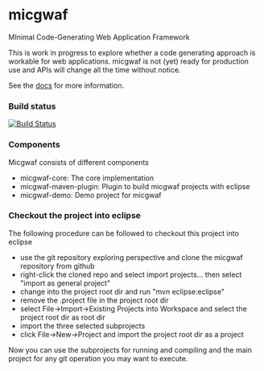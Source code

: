micgwaf
=======

MInimal Code-Generating Web Application Framework

This is work in progress to explore whether a code generating approach is workable for web applications.
micgwaf is not (yet) ready for production use and APIs will change all the time without notice.

See the [docs](src/docs/index.md) for more information.

### Build status

[![Build Status](https://buildhive.cloudbees.com/job/seerhein-lab/job/micgwaf/badge/icon)](https://buildhive.cloudbees.com/job/seerhein-lab/job/micgwaf/)

### Components

Micgwaf consists of different components

- micgwaf-core: The core implementation
- micgwaf-maven-plugin: Plugin to build micgwaf projects with eclipse
- micgwaf-demo: Demo project for micgwaf

### Checkout the project into eclipse

The following procedure can be followed to checkout this project into eclipse

- use the git repository exploring perspective and clone the micgwaf repository from github
- right-click the cloned repo and select import projects... then select "import as general project"
- change into the project root dir and run "mvn eclipse:eclipse"
- remove the .project file in the project root dir
- select File->Import->Existing Projects into Workspace and select the project root dir as root dir
- import the three selected subprojects
- click File->New->Project and import the project root dir as a project

Now you can use the subprojects for running and compiling and the main project 
for any git operation you may want to execute.